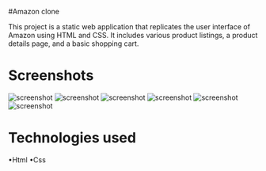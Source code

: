 #Amazon clone

This project is a static web application that replicates the user interface of Amazon using HTML and CSS. It includes various product listings, a product details page, and a basic shopping cart.

# Screenshots 

![screenshot](![homepage](https://github.com/user-attachments/assets/b0e41ff0-b740-487b-9505-77c90fcf7c91))
![screenshot](![images](https://github.com/user-attachments/assets/993fb1f1-17ca-4776-b71e-f6f3af21a553))
![screenshot](![copyright1](https://github.com/user-attachments/assets/5a21df11-90c5-460f-9365-cd80d1ef02e9))
![screenshot](![copyright2](https://github.com/user-attachments/assets/ef35023e-b709-46c2-b010-4c15b1fa113c))
![screenshot](![html](https://github.com/user-attachments/assets/341893cc-0cda-481c-b809-6b778e7b9ed3))
![screenshot](![css](https://github.com/user-attachments/assets/634c3d01-b814-4d71-8f05-b98328ee8595))

# Technologies used
•Html
•Css


